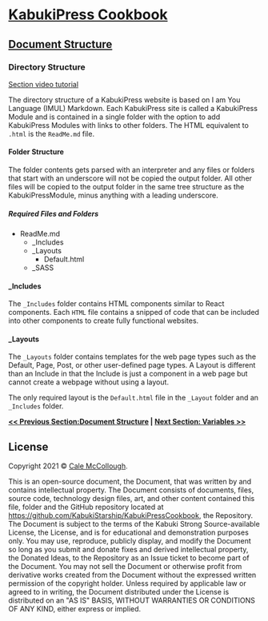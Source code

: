 # [KabukiPress Cookbook](../../)

## [Document Structure](./)

### Directory Structure

[Section video tutorial](https://www.youtube.com/channel/UCS2vQG4gUE3vXWV_K9XScQw)

The directory structure of a KabukiPress website is based on I am You Language (IMUL) Markdown. Each KabukiPress site is called a KabukiPress Module and is contained in a single folder with the option to add KabukiPress Modules with links to other folders. The HTML equivalent to `.html` is the `ReadMe.md` file.

#### Folder Structure

The folder contents gets parsed with an interpreter and any files or folders that start with an underscore will not be copied the output folder. All other files will be copied to the output folder in the same tree structure as the KabukiPressModule, minus anything with a leading underscore.

##### Required Files and Folders

* ReadMe.md
   * _Includes
   * _Layouts
      * Default.html
   * _SASS

#### _Includes

The `_Includes` folder contains HTML components similar to React components. Each `HTML` file contains a snipped of code that can be included into other components to create fully functional websites.

#### _Layouts

The `_Layouts` folder contains templates for the web page types such as the Default, Page, Post, or other user-defined page types. A Layout is different than an Include in that the Include is just a component in a web page but cannot create a webpage without using a layout.

The only required layout is the `Default.html` file in the `_Layout` folder and an `_Includes` folder.

**[<< Previous Section:Document Structure](./) | [Next Section: Variables >>](./Variables)**

## License

Copyright 2021 © [Cale McCollough](https://cookingwithcale.org).

This is an open-source document, the Document, that was written by and contains intellectual property. The Document consists of documents, files, source code, technology design files, art, and other content contained this file, folder and the GitHub repository located at <https://github.com/KabukiStarship/KabukiPressCookbook>, the Repository. The Document is subject to the terms of the Kabuki Strong Source-available License, the License, and is for educational and demonstration purposes only. You may use, reproduce, publicly display, and modify the Document so long as you submit and donate fixes and derived intellectual property, the Donated Ideas, to the Repository as an Issue ticket to become part of the Document. You may not sell the Document or otherwise profit from derivative works created from the Document without the expressed written permission of the copyright holder. Unless required by applicable law or agreed to in writing, the Document distributed under the License is distributed on an "AS IS" BASIS, WITHOUT WARRANTIES OR CONDITIONS OF ANY KIND, either express or implied.
